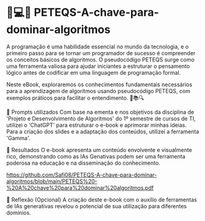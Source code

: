 # 🔑💻🚀 PETEQS-A-chave-para-dominar-algoritmos
A programação é uma habilidade essencial no mundo da tecnologia, e o primeiro passo para se tornar um programador de sucesso é compreender os conceitos básicos de algoritmos. O pseudocódigo PETEQS surge como uma ferramenta valiosa para ajudar iniciantes a estruturar o pensamento lógico antes de codificar em uma linguagem de programação formal.

Neste eBook, exploraremos os conhecimentos fundamentais necessários para a aprendizagem de algoritmos usando pseudocódigo PETEQS, com exemplos práticos para facilitar o entendimento. 🎯📚🔍

🧐 Prompts utilizados
Com base na ementa e nos objetivos da disciplina de 'Projeto e Desenvolvimento de Algoritmos' do 1º semestre de cursos de TI, utilizei o 'ChatGPT' para estruturar o e-book e aprimorar minhas ideias. Para a criação dos slides e a adaptação dos conteúdos, utilizei a ferramenta 'Gamma'.

🚀 Resultados
O e-book apresenta um conteúdo envolvente e visualmente rico, demonstrando como as IAs Genativas podem ser uma ferramenta poderosa na educação e na disseminação do conhecimento.

https://github.com/Safi08/PETEQS-A-chave-para-dominar-algoritmos/blob/main/PETEQS%20-%20A%20chave%20para%20dominar%20algoritmos.pdf


💭 Reflexão (Opcional)
A criação deste e-book com o auxílio de ferramentas de IAs generativas revelou o potencial de sua utilização para diferentes domínios.

